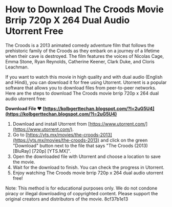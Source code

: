 # How to Download The Croods Movie Brrip 720p X 264 Dual Audio Utorrent Free
 
The Croods is a 2013 animated comedy adventure film that follows the prehistoric family of the Croods as they embark on a journey of a lifetime when their cave is destroyed. The film features the voices of Nicolas Cage, Emma Stone, Ryan Reynolds, Catherine Keener, Clark Duke, and Cloris Leachman.
 
If you want to watch this movie in high quality and with dual audio (English and Hindi), you can download it for free using Utorrent. Utorrent is a popular software that allows you to download files from peer-to-peer networks. Here are the steps to download The Croods movie brrip 720p x 264 dual audio utorrent free:
 
**Download File ❤ [https://kolbgerttechan.blogspot.com/?l=2uG5U4](https://kolbgerttechan.blogspot.com/?l=2uG5U4)**


 
1. Download and install Utorrent from [https://www.utorrent.com/](https://www.utorrent.com/).
2. Go to [https://yts.mx/movies/the-croods-2013](https://yts.mx/movies/the-croods-2013) and click on the green "Download" button next to the file that says "The Croods (2013) [BluRay] [720p] [YTS.MX]".
3. Open the downloaded file with Utorrent and choose a location to save the movie.
4. Wait for the download to finish. You can check the progress in Utorrent.
5. Enjoy watching The Croods movie brrip 720p x 264 dual audio utorrent free!

Note: This method is for educational purposes only. We do not condone piracy or illegal downloading of copyrighted content. Please support the original creators and distributors of the movie.
 8cf37b1e13
 
